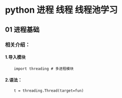 # python 进程 线程 线程池学习
## 01 进程基础
### 相关介绍：
#### 1.导入模块
        import threading # 多进程模块
#### 2.语法：
        t = threading.Thread(target=fun)
